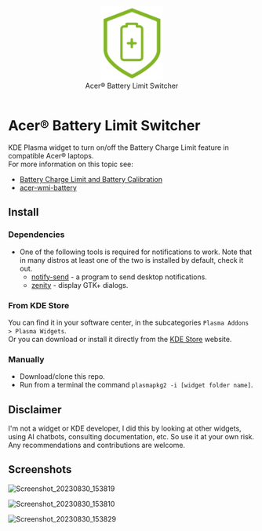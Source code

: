 <div align="center">
<picture>
  <source media="(prefers-color-scheme: dark)" srcset="logo.png">
  <img alt="Logo" src="logo.png" height="150px">
</picture>
<br>
Acer® Battery Limit Switcher
</div>
<br>

# Acer® Battery Limit Switcher
KDE Plasma widget to turn on/off the Battery Charge Limit feature in compatible Acer® laptops.  
For more information on this topic see: 
- [Battery Charge Limit and Battery Calibration](https://community.acer.com/en/kb/articles/140-calibrate-your-battery-using-acer-care-center)
- [acer-wmi-battery](https://github.com/frederik-h/acer-wmi-battery)

## Install

### Dependencies

- One of the following tools is required for notifications to work. Note that in many distros at least one of the two is installed by default, check it out.
  - [notify-send](https://www.commandlinux.com/man-page/man1/notify-send.1.html) - a program to send desktop notifications.
  - [zenity](https://www.commandlinux.com/man-page/man1/zenity.1.html) - display GTK+ dialogs.

### From KDE Store
You can find it in your software center, in the subcategories `Plasma Addons > Plasma Widgets`.  
Or you can download or install it directly from the [KDE Store](https://store.kde.org/p/2079000/) website.

### Manually
- Download/clone this repo.
- Run from a terminal the command `plasmapkg2 -i [widget folder name]`.

## Disclaimer
I'm not a widget or KDE developer, I did this by looking at other widgets, using AI chatbots, consulting documentation, etc. So use it at your own risk.
Any recommendations and contributions are welcome.

## Screenshots

![Screenshot_20230830_153819](https://github.com/enielrodriguez/acer-battery-limit-switcher/assets/31964610/aa8f2f4b-6e99-455d-8aa7-a69ba3af1055)

![Screenshot_20230830_153810](https://github.com/enielrodriguez/acer-battery-limit-switcher/assets/31964610/e5d4ac73-49ea-483f-819e-8597745c67f5)

![Screenshot_20230830_153829](https://github.com/enielrodriguez/acer-battery-limit-switcher/assets/31964610/ef0f13ee-52b6-4eb7-b77f-556d7c212f56)
